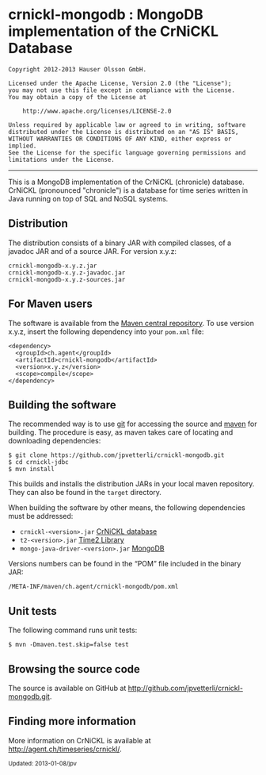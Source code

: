 crnickl-mongodb : MongoDB implementation of the CrNiCKL Database 
================================================================

	Copyright 2012-2013 Hauser Olsson GmbH.
	
	Licensed under the Apache License, Version 2.0 (the "License");
	you may not use this file except in compliance with the License.
	You may obtain a copy of the License at
	
    	http://www.apache.org/licenses/LICENSE-2.0

	Unless required by applicable law or agreed to in writing, software
	distributed under the License is distributed on an "AS IS" BASIS,
	WITHOUT WARRANTIES OR CONDITIONS OF ANY KIND, either express or implied.
	See the License for the specific language governing permissions and
	limitations under the License.

*** 

This is a MongoDB implementation of the CrNiCKL (chronicle) database. 
CrNiCKL (pronounced "chronicle") is a database for time series written in 
Java running on top of SQL and NoSQL systems.

Distribution
------------

The distribution consists of a binary JAR with 
compiled classes, of a javadoc JAR and of a source JAR. For version x.y.z:

	crnickl-mongodb-x.y.z.jar
	crnickl-mongodb-x.y.z-javadoc.jar
	crnickl-mongodb-x.y.z-sources.jar


For Maven users
---------------

The software is available from the <a 
href="http://repo.maven.apache.org/maven2/ch/agent/crnickl-mongodb/">Maven central 
repository</a>. To use version x.y.z, insert the following dependency into your 
`pom.xml` file:

    <dependency>
      <groupId>ch.agent</groupId>
      <artifactId>crnickl-mongodb</artifactId>
      <version>x.y.z</version>
      <scope>compile</scope>
    </dependency>

Building the software
---------------------

The recommended way is to use [git](http://git-scm.com) for accessing the
source and [maven](<http://maven.apache.org/>) for building. The procedure 
is easy, as maven takes care of locating and downloading dependencies:

	$ git clone https://github.com/jpvetterli/crnickl-mongodb.git
	$ cd crnickl-jdbc
	$ mvn install

This builds and installs the distribution JARs in your local maven
repository. They can also be found in the `target` directory.

When building the software by other means, the following dependencies must be
addressed:

- `crnickl-<version>.jar` [CrNiCKL database](http://agent.ch/timeseries/crnickl/)
- `t2-<version>.jar` [Time2 Library](http://agent.ch/timeseries/t2/)  
- `mongo-java-driver-<version>.jar` [MongoDB](http://www.mongodb.org)  

Versions numbers can be found in the <q>POM</q> file included in the binary 
JAR:

	/META-INF/maven/ch.agent/crnickl-mongodb/pom.xml

Unit tests
----------

The following command runs unit tests:

	$ mvn -Dmaven.test.skip=false test

Browsing the source code
------------------------

The source is available on GitHub at 
<http://github.com/jpvetterli/crnickl-mongodb.git>.

Finding more information
------------------------

More information on CrNiCKL is available at 
<http://agent.ch/timeseries/crnickl/>.

<small>Updated: 2013-01-08/jpv</small>

<link rel="stylesheet" type="text/css" href="README.css"/>

